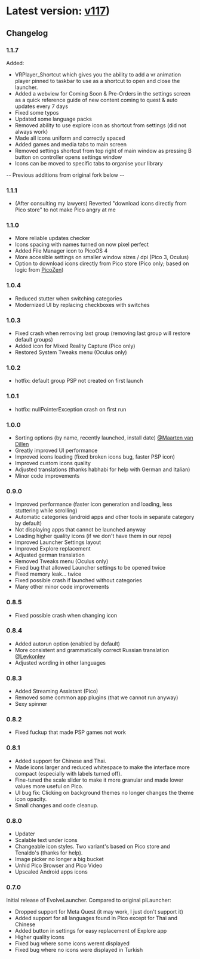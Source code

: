 # Latest version: [v117](https://github.com/JarJarBlinkz/EvolveLauncher/releases/download/v117/EvolveLauncher.v117+1.1.7.apk))

## Changelog

### 1.1.7
Added:
- VRPlayer_Shortcut which gives you the ability to add a vr animation player pinned to taskbar to use as a shortcut to open and close the launcher.
- Added a webview for Coming Soon & Pre-Orders in the settings screen as a quick reference guide of new content coming to quest & auto updates every 7 days
- Fixed some typos
- Updated some language packs
- Removed ability to use explore icon as shortcut from settings (did not always work)
- Made all icons uniform and correctly spaced
- Added games and media tabs to main screen
- Removed settings shortcut from top right of main window as pressing B button on controller opens settings window
- Icons can be moved to specific tabs to organise your library



-- Previous additions from original fork below --

### 1.1.1
- (After consulting my lawyers) Reverted "download icons directly from Pico store" to not make Pico angry at me

### 1.1.0
- More reliable updates checker
- Icons spacing with names turned on now pixel perfect
- Added File Manager icon to PicoOS 4
- More accesible settings on smaller window sizes / dpi (Pico 3, Oculus)
- Option to download icons directly from Pico store (Pico only; based on logic from [PicoZen](https://github.com/barnabwhy/PicoZen))

### 1.0.4
- Reduced stutter when switching categories
- Modernized UI by replacing checkboxes with switches

### 1.0.3
- Fixed crash when removing last group (removing last group will restore default groups)
- Added icon for Mixed Reality Capture (Pico only)
- Restored System Tweaks menu (Oculus only)

### 1.0.2
- hotfix: default group PSP not created on first launch

### 1.0.1
- hotfix: nullPointerException crash on first run

### 1.0.0
- Sorting options (by name, recently launched, install date) [@Maarten van Dillen](https://github.com/maartenvandillen/)
- Greatly improved UI performance
- Improved icons loading (fixed broken icons bug, faster PSP icon)
- Improved custom icons quality
- Adjusted translations (thanks habhabi for help with German and Italian)
- Minor code improvements

### 0.9.0
- Improved performance (faster icon generation and loading, less stuttering while scrolling)
- Automatic categories (android apps and other tools in separate category by default)
- Not displaying apps that cannot be launched anyway
- Loading higher quality icons (if we don't have them in our repo)
- Improved Launcher Settings layout
- Improved Explore replacement
- Adjusted german translation
- Removed Tweaks menu (Oculus only)
- Fixed bug that allowed Launcher settings to be opened twice
- Fixed memory leak... twice
- Fixed possible crash if launched without categories
- Many other minor code improvements

### 0.8.5
- Fixed possible crash when changing icon

### 0.8.4
- Added autorun option (enabled by default)
- More consistent and grammatically correct Russian translation [@Levkonlev](https://github.com/Levkonlev)
- Adjusted wording in other languages

### 0.8.3
- Added Streaming Assistant (Pico)
- Removed some common app plugins (that we cannot run anyway)
- Sexy spinner

### 0.8.2
- Fixed fuckup that made PSP games not work

### 0.8.1
- Added support for Chinese and Thai.
- Made icons larger and reduced whitespace to make the interface more compact (especially with labels turned off).
- Fine-tuned the scale slider to make it more granular and made lower values more useful on Pico.
- UI bug fix: Clicking on background themes no longer changes the theme icon opacity.
- Small changes and code cleanup.

### 0.8.0
- Updater
- Scalable text under icons
- Changeable icon styles. Two variant's based on Pico store and Tenaldo's (thanks for help).
- Image picker no longer a big bucket
- Unhid Pico Browser and Pico Video
- Upscaled Android apps icons

### 0.7.0
Initial release of EvolveLauncher. Compared to original piLauncher:
- Dropped support for Meta Quest (it may work, I just don't support it)
- Added support for all languages found in Pico except for Thai and Chinese
- Added button in settings for easy replacement of Explore app
- Higher quality icons
- Fixed bug where some icons werent displayed
- Fixed bug where no icons were displayed in Turkish
